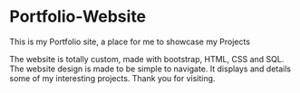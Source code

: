 # Portfolio-Website
This is my Portfolio site, a place for me to showcase my Projects

The website is totally custom, made with bootstrap, HTML, CSS and SQL. The website design is made to be simple to navigate. It displays and details some of my interesting projects. Thank you for visiting.

